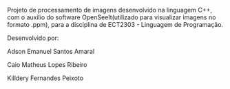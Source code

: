 Projeto de processamento de imagens desenvolvido na linguagem C++, com o auxilio do software OpenSeeIt(utilizado para visualizar 
imagens no formato .ppm), para a disciplina de ECT2303 - Linguagem de Programação.

Desenvolvido por:

Adson Emanuel Santos Amaral

Caio Matheus Lopes Ribeiro

Killdery Fernandes Peixoto
